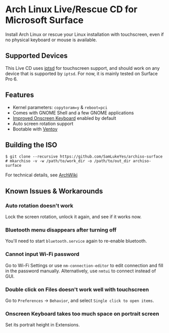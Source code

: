 # Arch Linux Live/Rescue CD for Microsoft Surface
Install Arch Linux or rescue your Linux installation with touchscreen, even if no physical keyboard or mouse is available.

## Supported Devices
This Live CD uses [iptsd](https://github.com/linux-surface/iptsd) for touchscreen support, and should work on any device that is supported by `iptsd`. For now, it is mainly tested on Surface Pro 6.

## Features
- Kernel parameters: `copytoram=y` & `reboot=pci`
- Comes with GNOME Shell and a few GNOME applications
- [Improved Onscreen Keyboard](https://github.com/SebastianLuebke/improved-osk-gnome-ext) enabled by default
- Auto screen rotation support
- Bootable with [Ventoy](https://ventoy.net)

## Building the ISO
```
$ git clone --recursive https://github.com/SamLukeYes/archiso-surface
# mkarchiso -v -w /path/to/work_dir -o /path/to/out_dir archiso-surface
```
For technical details, see [ArchWiki](https://wiki.archlinux.org/index.php/Archiso#Build_the_ISO)

## Known Issues & Workarounds

### Auto rotation doesn't work
Lock the screen rotation, unlock it again, and see if it works now.
### Bluetooth menu disappears after turning off
You'll need to start `bluetooth.service` again to re-enable bluetooth.
### Cannot input Wi-Fi password
Go to Wi-Fi Settings or use `nm-connection-editor` to edit connection and fill in the password manually. Alternatively, use `nmtui` to connect instead of GUI.
### Double click on Files doesn't work well with touchscreen
Go to `Preferences` -> `Behavior`, and select `Single click to open items`.
### Onscreen Keyboard takes too much space on portrait screen
Set its portrait height in Extensions.